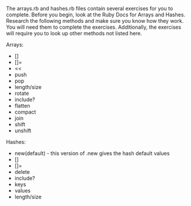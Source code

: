 The arrays.rb and hashes.rb files contain several exercises for you to complete. Before you begin, look at the Ruby Docs for Arrays and Hashes. Research the following methods and make sure you know how they work. You will need them to complete the exercises. Additionally, the exercises will require you to look up other methods not listed here.

Arrays:

* []
* []=
* <<
* push
* pop
* length/size
* rotate
* include?
* flatten
* compact
* join
* shift
* unshift

Hashes:

* new(default) - this version of .new gives the hash default values
* []
* []=
* delete
* include?
* keys
* values
* length/size
